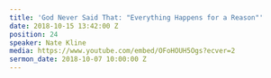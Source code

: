 ```yaml
---
title: 'God Never Said That: "Everything Happens for a Reason"'
date: 2018-10-15 13:42:00 Z
position: 24
speaker: Nate Kline
media: https://www.youtube.com/embed/OFoHOUH5Ogs?ecver=2
sermon_date: 2018-10-07 10:00:00 Z
---
```


